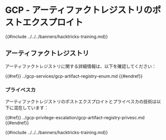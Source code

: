 # GCP - アーティファクトレジストリのポストエクスプロイト

{{#include ../../../banners/hacktricks-training.md}}

## アーティファクトレジストリ

アーティファクトレジストリに関する詳細情報は、以下を確認してください：

{{#ref}}
../gcp-services/gcp-artifact-registry-enum.md
{{#endref}}

### プライベスカ

アーティファクトレジストリのポストエクスプロイトとプライベスカの技術は以下に混在しています：

{{#ref}}
../gcp-privilege-escalation/gcp-artifact-registry-privesc.md
{{#endref}}

{{#include ../../../banners/hacktricks-training.md}}
